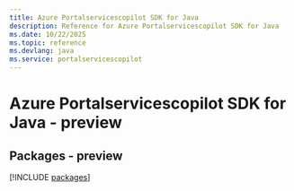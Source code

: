 ```yaml
---
title: Azure Portalservicescopilot SDK for Java
description: Reference for Azure Portalservicescopilot SDK for Java
ms.date: 10/22/2025
ms.topic: reference
ms.devlang: java
ms.service: portalservicescopilot
---
```

# Azure Portalservicescopilot SDK for Java - preview
## Packages - preview
[!INCLUDE [packages](portalservicescopilot-index.md)]